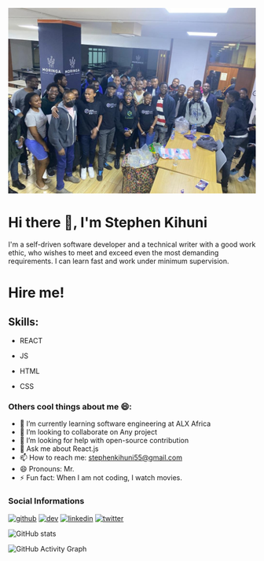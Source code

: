 ![I am Software Developer](https://github.com/kihuni/kihuni/blob/main/289111177_7907356302638069_4278195300229097304_n.jpg)

# Hi there 👋, I'm Stephen Kihuni
  
I'm a self-driven software developer and a technical writer with a good work ethic, who wishes to meet and exceed even the most demanding requirements. I can learn fast and work under minimum supervision.

# Hire me!

## Skills:

- REACT 

- JS 

-  HTML 

-  CSS


### Others cool things about me 😄:

- 🔭 I’m currently learning software engineering at ALX Africa  
- 👯 I’m looking to collaborate on Any project 
- 🤔 I’m looking for help with open-source contribution 
- 💬 Ask me about React.js 
- 📫 How to reach me: stephenkihuni55@gmail.com 
- 😄 Pronouns: Mr. 
- ⚡ Fun fact: When I am not coding, I watch movies. 


### Social Informations

[<img src='https://cdn.jsdelivr.net/npm/simple-icons@3.0.1/icons/github.svg' alt='github' height='40'>](https://github.com/Kihuni)  [<img src='https://cdn.jsdelivr.net/npm/simple-icons@3.0.1/icons/hashnode.svg' alt='dev' height='40'>](https://hashnode.com/@Kihuni)  [<img src='https://cdn.jsdelivr.net/npm/simple-icons@3.0.1/icons/linkedin.svg' alt='linkedin' height='40'>](https://www.linkedin.com/in/https://www.linkedin.com/in/stephen-kihuni-a95b11169//)  [<img src='https://cdn.jsdelivr.net/npm/simple-icons@3.0.1/icons/twitter.svg' alt='twitter' height='40'>](https://twitter.com/Skihuni)  

![GitHub stats](https://github-readme-stats.vercel.app/api?username=Kihuni&show_icons=true)  

![GitHub Activity Graph](https://activity-graph.herokuapp.com/graph?username=Kihuni)  

